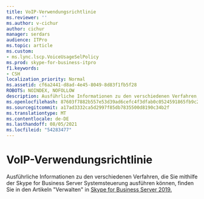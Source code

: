 ```yaml
---
title: VoIP-Verwendungsrichtlinie
ms.reviewer: ''
ms.author: v-cichur
author: cichur
manager: serdars
audience: ITPro
ms.topic: article
ms.custom:
- ms.lync.lscp.VoiceUsageSelPolicy
ms.prod: skype-for-business-itpro
f1.keywords:
- CSH
localization_priority: Normal
ms.assetid: cf6a2441-d8ad-4e45-8049-8d83f1fb5f28
ROBOTS: NOINDEX, NOFOLLOW
description: Ausführliche Informationen zu den verschiedenen Verfahren, die Sie mithilfe der Skype for Business Server Systemsteuerung ausführen können, finden Sie unter Verwalten Skype for Business Server.
ms.openlocfilehash: 87603f7882b557e53d39ad6cefc4f3dfab0c0524591865fb9c2682d14ad063af
ms.sourcegitcommit: a17ad3332ca5d2997f85db7835500d8190c34b2f
ms.translationtype: MT
ms.contentlocale: de-DE
ms.lasthandoff: 08/05/2021
ms.locfileid: "54283477"
---
```

# <a name="voice-usage-policy"></a>VoIP-Verwendungsrichtlinie
 
Ausführliche Informationen zu den verschiedenen Verfahren, die Sie mithilfe der Skype for Business Server Systemsteuerung ausführen können, finden Sie in den Artikeln "Verwalten" in [Skype for Business Server 2019.](../../../../SfBServer2019/skype-for-business-server-2019.yml)
  

